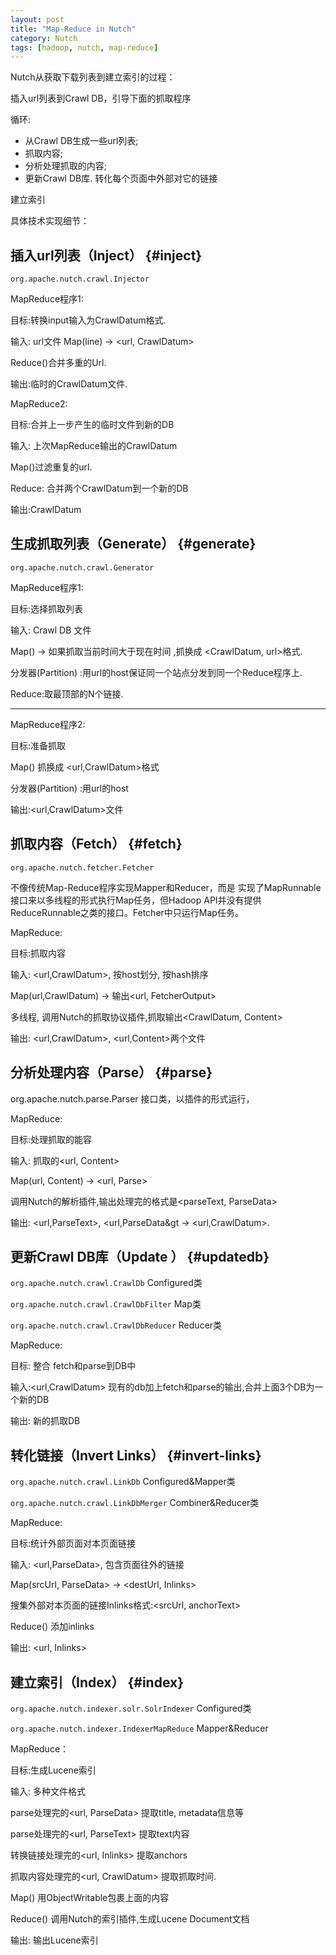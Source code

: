 ```yaml
---
layout: post
title: "Map-Reduce in Nutch"
category: Nutch
tags: [hadoop, nutch, map-reduce]
---
```

Nutch从获取下载列表到建立索引的过程： 

插入url列表到Crawl DB，引导下面的抓取程序

循环:
 
  * 从Crawl DB生成一些url列表;
  * 抓取内容;
  * 分析处理抓取的内容;
  * 更新Crawl DB库.
转化每个页面中外部对它的链接

建立索引 

具体技术实现细节： 

## 插入url列表（Inject） {#inject}

`org.apache.nutch.crawl.Injector`

MapReduce程序1:

 目标:转换input输入为CrawlDatum格式. 

 输入: url文件  Map(line) → &lt;url, CrawlDatum&gt;

 Reduce()合并多重的Url.

 输出:临时的CrawlDatum文件.

 MapReduce2:

  目标:合并上一步产生的临时文件到新的DB

  输入: 上次MapReduce输出的CrawlDatum

  Map()过滤重复的url.

  Reduce: 合并两个CrawlDatum到一个新的DB

  输出:CrawlDatum 

## 生成抓取列表（Generate） {#generate}

`org.apache.nutch.crawl.Generator`

MapReduce程序1:

  目标:选择抓取列表

  输入: Crawl DB 文件

  Map() → 如果抓取当前时间大于现在时间 ,抓换成 &lt;CrawlDatum, url&gt;格式.

  分发器(Partition) :用url的host保证同一个站点分发到同一个Reduce程序上.

  Reduce:取最顶部的N个链接.

---

 MapReduce程序2:

  目标:准备抓取

  Map() 抓换成 &lt;url,CrawlDatum&gt;格式

  分发器(Partition) :用url的host

  输出:&lt;url,CrawlDatum&gt;文件

## 抓取内容（Fetch） {#fetch}

`org.apache.nutch.fetcher.Fetcher`

不像传统Map-Reduce程序实现Mapper和Reducer，而是 实现了MapRunnable接口来以多线程的形式执行Map任务，但Hadoop API并没有提供ReduceRunnable之类的接口。Fetcher中只运行Map任务。 

MapReduce:

  目标:抓取内容

  输入: &lt;url,CrawlDatum&gt;, 按host划分, 按hash排序

  Map(url,CrawlDatum) → 输出&lt;url, FetcherOutput&gt;

  多线程, 调用Nutch的抓取协议插件,抓取输出&lt;CrawlDatum, Content&gt;

  输出: &lt;url,CrawlDatum&gt;, &lt;url,Content&gt;两个文件 

## 分析处理内容（Parse） {#parse}

org.apache.nutch.parse.Parser 接口类，以插件的形式运行， 

MapReduce:

  目标:处理抓取的能容

  输入: 抓取的&lt;url, Content&gt;

  Map(url, Content) → &lt;url, Parse&gt;

  调用Nutch的解析插件,输出处理完的格式是&lt;parseText, ParseData&gt;

  输出: &lt;url,ParseText&gt;, &lt;url,ParseData&gt -&gt; &lt;url,CrawlDatum&gt;. 

## 更新Crawl DB库（Update ） {#updatedb}

`org.apache.nutch.crawl.CrawlDb`  Configured类

`org.apache.nutch.crawl.CrawlDbFilter`   Map类

`org.apache.nutch.crawl.CrawlDbReducer`   Reducer类

MapReduce:

  目标: 整合 fetch和parse到DB中

  输入:&lt;url,CrawlDatum&gt; 现有的db加上fetch和parse的输出,合并上面3个DB为一个新的DB

  输出: 新的抓取DB 

## 转化链接（Invert Links） {#invert-links}

`org.apache.nutch.crawl.LinkDb`  Configured&Mapper类

`org.apache.nutch.crawl.LinkDbMerger`     Combiner&Reducer类

MapReduce:

  目标:统计外部页面对本页面链接

  输入: &lt;url,ParseData&gt;, 包含页面往外的链接

  Map(srcUrl, ParseData&gt; → &lt;destUrl, Inlinks&gt;

  搜集外部对本页面的链接Inlinks格式:&lt;srcUrl, anchorText&gt;

  Reduce() 添加inlinks

  输出: &lt;url, Inlinks&gt;

## 建立索引（Index） {#index}

`org.apache.nutch.indexer.solr.SolrIndexer`  Configured类

`org.apache.nutch.indexer.IndexerMapReduce`  Mapper&Reducer 

MapReduce：

  目标:生成Lucene索引

  输入: 多种文件格式

  parse处理完的&lt;url, ParseData&gt; 提取title, metadata信息等

  parse处理完的&lt;url, ParseText&gt; 提取text内容

  转换链接处理完的&lt;url, Inlinks&gt; 提取anchors

  抓取内容处理完的&lt;url, CrawlDatum&gt; 提取抓取时间.

  Map() 用ObjectWritable包裹上面的内容

  Reduce() 调用Nutch的索引插件,生成Lucene Document文档

  输出: 输出Lucene索引 